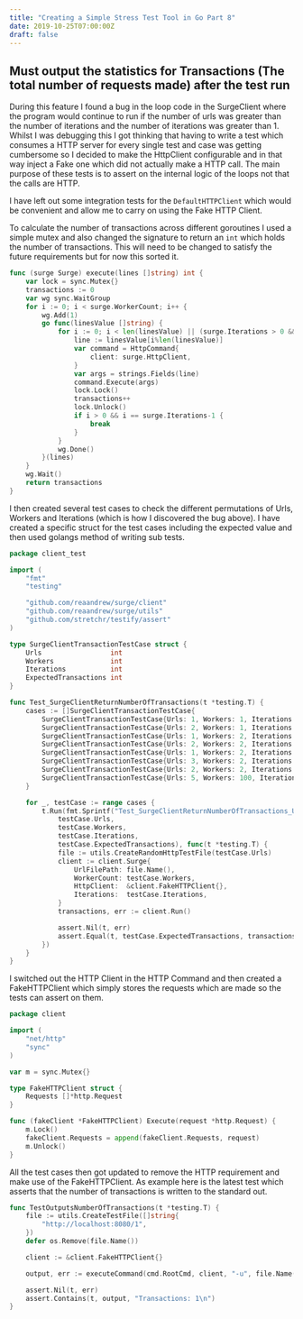 ```yaml
---
title: "Creating a Simple Stress Test Tool in Go Part 8"
date: 2019-10-25T07:00:00Z
draft: false
---
```


## Must output the statistics for Transactions (The total number of requests made) after the test run

During this feature I found a bug in the loop code in the SurgeClient where the program would continue to run if the number of urls was greater than the number of iterations and the number of iterations was greater than 1.  Whilst I was debugging this I got thinking that having to write a test which consumes a HTTP server for every single test and case was getting cumbersome so I decided to make the HttpClient configurable and in that way inject a Fake one which did not actually make a HTTP call.  The main purpose of these tests is to assert on the internal logic of the loops not that the calls are HTTP.

I have left out some integration tests for the `DefaultHTTPClient` which would be convenient and allow me to carry on using the Fake HTTP Client.

To calculate the number of transactions across different goroutines I used a simple mutex and also changed the signature to return an `int` which holds the number of transactions.  This will need to be changed to satisfy the future requirements but for now this sorted it.

```go
func (surge Surge) execute(lines []string) int {
	var lock = sync.Mutex{}
	transactions := 0
	var wg sync.WaitGroup
	for i := 0; i < surge.WorkerCount; i++ {
		wg.Add(1)
		go func(linesValue []string) {
			for i := 0; i < len(linesValue) || (surge.Iterations > 0 && i < surge.Iterations); i++ {
				line := linesValue[i%len(linesValue)]
				var command = HttpCommand{
					client: surge.HttpClient,
				}
				var args = strings.Fields(line)
				command.Execute(args)
				lock.Lock()
				transactions++
				lock.Unlock()
				if i > 0 && i == surge.Iterations-1 {
					break
				}
			}
			wg.Done()
		}(lines)
	}
	wg.Wait()
	return transactions
}
```

I then created several test cases to check the different permutations of Urls, Workers and Iterations (which is how I discovered the bug above).  I have created a specific struct for the test cases including the expected value and then used golangs method of writing sub tests.  

```go
package client_test

import (
	"fmt"
	"testing"

	"github.com/reaandrew/surge/client"
	"github.com/reaandrew/surge/utils"
	"github.com/stretchr/testify/assert"
)

type SurgeClientTransactionTestCase struct {
	Urls                 int
	Workers              int
	Iterations           int
	ExpectedTransactions int
}

func Test_SurgeClientReturnNumberOfTransactions(t *testing.T) {
	cases := []SurgeClientTransactionTestCase{
		SurgeClientTransactionTestCase{Urls: 1, Workers: 1, Iterations: 1, ExpectedTransactions: 1},
		SurgeClientTransactionTestCase{Urls: 2, Workers: 1, Iterations: 1, ExpectedTransactions: 2},
		SurgeClientTransactionTestCase{Urls: 1, Workers: 2, Iterations: 1, ExpectedTransactions: 2},
		SurgeClientTransactionTestCase{Urls: 2, Workers: 2, Iterations: 1, ExpectedTransactions: 4},
		SurgeClientTransactionTestCase{Urls: 1, Workers: 2, Iterations: 2, ExpectedTransactions: 4},
		SurgeClientTransactionTestCase{Urls: 3, Workers: 2, Iterations: 2, ExpectedTransactions: 4},
		SurgeClientTransactionTestCase{Urls: 2, Workers: 2, Iterations: 3, ExpectedTransactions: 6},
		SurgeClientTransactionTestCase{Urls: 5, Workers: 100, Iterations: 5, ExpectedTransactions: 500},
	}

	for _, testCase := range cases {
		t.Run(fmt.Sprintf("Test_SurgeClientReturnNumberOfTransactions_Urls_%v_Workers_%v_Iterations_%v_Returns_%v_Transactions",
			testCase.Urls,
			testCase.Workers,
			testCase.Iterations,
			testCase.ExpectedTransactions), func(t *testing.T) {
			file := utils.CreateRandomHttpTestFile(testCase.Urls)
			client := client.Surge{
				UrlFilePath: file.Name(),
				WorkerCount: testCase.Workers,
				HttpClient:  &client.FakeHTTPClient{},
				Iterations:  testCase.Iterations,
			}
			transactions, err := client.Run()

			assert.Nil(t, err)
			assert.Equal(t, testCase.ExpectedTransactions, transactions)
		})
	}
}
```

I switched out the HTTP Client in the HTTP Command and then created a FakeHTTPClient which simply stores the requests which are made so the tests can assert on them.

```go
package client

import (
	"net/http"
	"sync"
)

var m = sync.Mutex{}

type FakeHTTPClient struct {
	Requests []*http.Request
}

func (fakeClient *FakeHTTPClient) Execute(request *http.Request) {
	m.Lock()
	fakeClient.Requests = append(fakeClient.Requests, request)
	m.Unlock()
}
```

All the test cases then got updated to remove the HTTP requirement and make use of the FakeHTTPClient.  As example here is the latest test which asserts that the number of transactions is written to the standard out.

```go
func TestOutputsNumberOfTransactions(t *testing.T) {
	file := utils.CreateTestFile([]string{
		"http://localhost:8080/1",
	})
	defer os.Remove(file.Name())

	client := &client.FakeHTTPClient{}

	output, err := executeCommand(cmd.RootCmd, client, "-u", file.Name(), "-n", "1", "-c", "1")

	assert.Nil(t, err)
	assert.Contains(t, output, "Transactions: 1\n")
}
```


